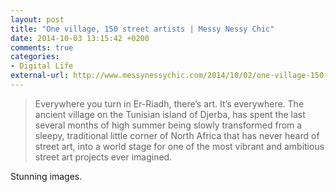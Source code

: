 ```yaml
---
layout: post
title: "One village, 150 street artists | Messy Nessy Chic"
date: 2014-10-03 13:15:42 +0200
comments: true
categories: 
- Digital Life
external-url: http://www.messynessychic.com/2014/10/02/one-village-150-street-artists-a-sleepy-tunisian-town-turned-vibrant-open-air-museum/
---
```


> Everywhere you turn in Er-Riadh, there’s art. It’s everywhere. The ancient village on the Tunisian island of Djerba, has spent the last several months of high summer being slowly transformed from a sleepy, traditional little corner of North Africa that has never heard of street art, into a world stage for one of the most vibrant and ambitious street art projects ever imagined.

Stunning images.